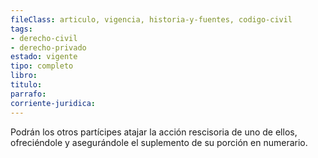 ```yaml
---
fileClass: articulo, vigencia, historia-y-fuentes, codigo-civil
tags:
- derecho-civil
- derecho-privado
estado: vigente
tipo: completo
libro:
titulo:
parrafo:
corriente-juridica:
---
```

Podrán los otros partícipes atajar la acción rescisoria de uno de ellos, ofreciéndole y asegurándole el suplemento de su porción en numerario.